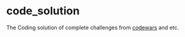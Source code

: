 # code_solution

The Coding solution of complete challenges from [codewars](https://www.codewars.com) and etc.